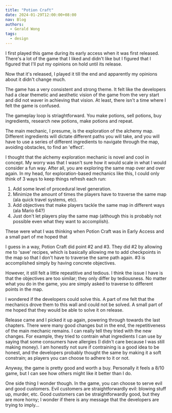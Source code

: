 ```yaml
---
title: "Potion Craft"
date: 2024-01-29T12:00:00+08:00
nav: Blog
authors:
  - Gerald Wong
tags:
  - design
---
```


I first played this game during its early access when it was first released. There's a lot of the game that I liked and didn't like but I figured that I figured that I'll put my opinions on hold until its release.

Now that it's released, I played it till the end and apparently my opinions about it didn't change much.

<!--more-->

The game has a very consistent and strong theme. 
It felt like the developers had a clear themetic and aesthetic vision of the game from the very start and did not waver in achieving that vision.
At least, there isn't a time where I felt the game is confused.

The gameplay loop is striaghtforward.
You make potions, sell potions, buy ingredients, research new potions, make potions and repeat. 

The main mechanic, I presume, is the exploration of the alchemy map. 
Different ingredients will dictate different paths you will take, and you will have to use a series of different ingredients to navigate through the map, avoiding obstacles, to find an 'effect'. 

I thought that the alchemy exploration mechanic is novel and cool in concept. 
My worry was that I wasn't sure how it would scale in what I would consider a fun way.
After all, you are exploring the same map over and over again.
In my head, for exploration-based mechanics like this, I could only think of 3  ways to keep things refresh each run:

1. Add some level of procedural level generation. 
2. Minimize the amount of times the players have to traverse the same map (ala quick travel systems, etc).
3. Add objectives that make players tackle the same map in different ways (ala Mario 64?)
4. Just don't let players play the same map (although this is probably not possible even what they want to accomplish).

These were what I was thinking when Potion Craft was in Early Access and a small part of me hoped that 

I guess in a way, Potion Craft did point #2 and #3. 
They did #2 by allowing me to 'save' recipes, which is basically allowing me to add checkpoints in the map so that I don't have to traverse the same path again.
#3 is accomplished simply by having concrete objectives. 

However, it still felt a little repeatitive and tedious. 
I think the issue I have is that the objectives are too similar; they only differ by tediousness. 
No matter what you do in the game, you are simply asked to traverse to different points in the map.

I wondered if the developers could solve this. 
A part of me felt that the mechanics drove them to this wall and could not be solved. 
A small part of me hoped that they would be able to solve it on release.

Release came and I picked it up again, powering through towards the last chapters. 
There were many good changes but in the end, the repetitiveness of the main mechanic remains. 
I can really tell they tried with the new changes. 
For example, they tried to contrain what ingredients I can use by saying that some consumers have allergies (I didn't care because I was still making money). 
I am honestly not sure if contraining is a good idea to be honest, and the developers probably thought the same by making it a soft constrain; as players you can choose to adhere to it or not.

Anyway, the game is pretty good and worth a buy. 
Personally it feels a 8/10 game, but I can see how others might like it better than I do.

One side thing I wonder though. 
In the game, you can choose to serve evil and good customers. 
Evil customers are straightforwardly evil: blowing stuff up, murder, etc. 
Good customers can be straightforwardly good, but they are more horny; I wonder if there is any message that the developers are trying to imply...











